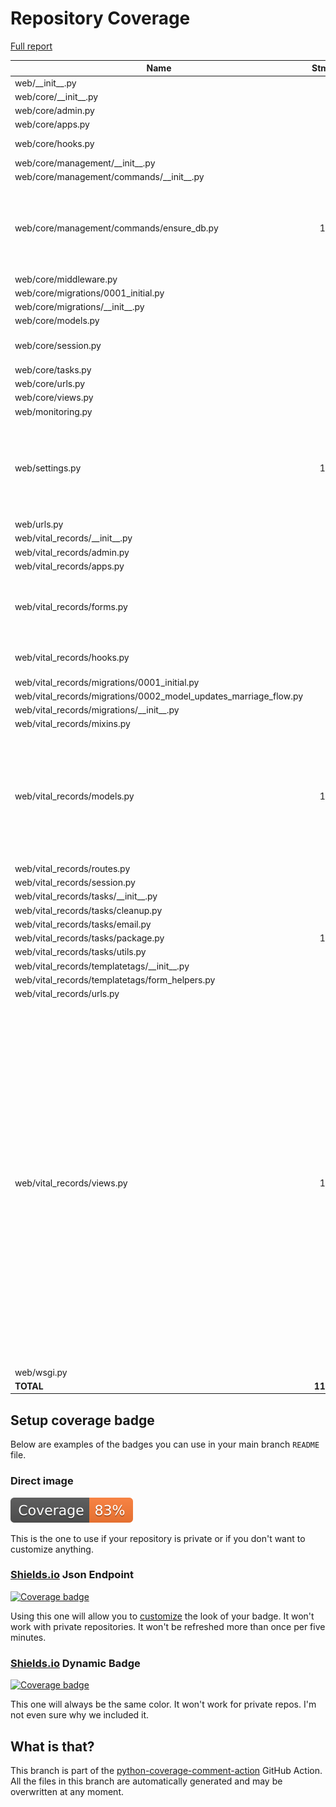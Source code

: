 # Repository Coverage

[Full report](https://htmlpreview.github.io/?https://github.com/Office-of-Digital-Services/cdt-ods-disaster-recovery/blob/python-coverage-comment-action-data/htmlcov/index.html)

| Name                                                                  |    Stmts |     Miss |   Branch |   BrPart |   Cover |   Missing |
|---------------------------------------------------------------------- | -------: | -------: | -------: | -------: | ------: | --------: |
| web/\_\_init\_\_.py                                                   |        5 |        2 |        0 |        0 |     60% |       5-7 |
| web/core/\_\_init\_\_.py                                              |        0 |        0 |        0 |        0 |    100% |           |
| web/core/admin.py                                                     |       24 |       13 |        2 |        0 |     42% |     21-39 |
| web/core/apps.py                                                      |        5 |        0 |        0 |        0 |    100% |           |
| web/core/hooks.py                                                     |       11 |        4 |        0 |        0 |     64% |9-10, 14-15 |
| web/core/management/\_\_init\_\_.py                                   |        0 |        0 |        0 |        0 |    100% |           |
| web/core/management/commands/\_\_init\_\_.py                          |        0 |        0 |        0 |        0 |    100% |           |
| web/core/management/commands/ensure\_db.py                            |      183 |        4 |       42 |        4 |     96% |73, 87-89, 99, 103->exit, 230->232, 306->310 |
| web/core/middleware.py                                                |        9 |        1 |        2 |        1 |     82% |        19 |
| web/core/migrations/0001\_initial.py                                  |        7 |        0 |        0 |        0 |    100% |           |
| web/core/migrations/\_\_init\_\_.py                                   |        0 |        0 |        0 |        0 |    100% |           |
| web/core/models.py                                                    |        8 |        0 |        0 |        0 |    100% |           |
| web/core/session.py                                                   |       25 |        5 |        4 |        2 |     76% |13-19, 25-26, 33 |
| web/core/tasks.py                                                     |       15 |        2 |        0 |        0 |     87% |    60, 64 |
| web/core/urls.py                                                      |        5 |        0 |        0 |        0 |    100% |           |
| web/core/views.py                                                     |        9 |        0 |        2 |        0 |    100% |           |
| web/monitoring.py                                                     |       12 |        0 |        4 |        0 |    100% |           |
| web/settings.py                                                       |      108 |        6 |       14 |        7 |     89% |52, 54, 56, 127->131, 139->142, 151, 267-268 |
| web/urls.py                                                           |       16 |        7 |        2 |        1 |     56% |     31-39 |
| web/vital\_records/\_\_init\_\_.py                                    |        0 |        0 |        0 |        0 |    100% |           |
| web/vital\_records/admin.py                                           |        6 |        0 |        0 |        0 |    100% |           |
| web/vital\_records/apps.py                                            |        5 |        0 |        0 |        0 |    100% |           |
| web/vital\_records/forms.py                                           |       85 |       22 |        6 |        0 |     69% |116-123, 126-136, 139-147 |
| web/vital\_records/hooks.py                                           |       16 |        6 |        0 |        0 |     62% |10-11, 15-16, 20-21 |
| web/vital\_records/migrations/0001\_initial.py                        |        7 |        0 |        0 |        0 |    100% |           |
| web/vital\_records/migrations/0002\_model\_updates\_marriage\_flow.py |        4 |        0 |        0 |        0 |    100% |           |
| web/vital\_records/migrations/\_\_init\_\_.py                         |        0 |        0 |        0 |        0 |    100% |           |
| web/vital\_records/mixins.py                                          |       55 |        0 |        6 |        0 |    100% |           |
| web/vital\_records/models.py                                          |      104 |       12 |        4 |        0 |     89% |235, 239, 243, 247, 251, 255, 259, 263, 267, 271, 275, 279 |
| web/vital\_records/routes.py                                          |       20 |        0 |        0 |        0 |    100% |           |
| web/vital\_records/session.py                                         |       26 |        0 |        6 |        0 |    100% |           |
| web/vital\_records/tasks/\_\_init\_\_.py                              |        0 |        0 |        0 |        0 |    100% |           |
| web/vital\_records/tasks/cleanup.py                                   |       69 |        0 |       18 |        0 |    100% |           |
| web/vital\_records/tasks/email.py                                     |       30 |        0 |        0 |        0 |    100% |           |
| web/vital\_records/tasks/package.py                                   |      110 |        0 |        2 |        0 |    100% |           |
| web/vital\_records/tasks/utils.py                                     |        7 |        0 |        0 |        0 |    100% |           |
| web/vital\_records/templatetags/\_\_init\_\_.py                       |        0 |        0 |        0 |        0 |    100% |           |
| web/vital\_records/templatetags/form\_helpers.py                      |       10 |       10 |        2 |        0 |      0% |      1-13 |
| web/vital\_records/urls.py                                            |        4 |        0 |        0 |        0 |    100% |           |
| web/vital\_records/views.py                                           |      193 |       92 |        6 |        0 |     51% |59-62, 88-91, 95-105, 115-127, 131-134, 144-155, 159-162, 173-179, 183-186, 197-200, 203-222, 233-236, 239-247, 258-266, 269-276, 279-281, 289-291, 295-306 |
| web/wsgi.py                                                           |        6 |        6 |        0 |        0 |      0% |      8-16 |
|                                                             **TOTAL** | **1199** |  **192** |  **122** |   **15** | **83%** |           |


## Setup coverage badge

Below are examples of the badges you can use in your main branch `README` file.

### Direct image

[![Coverage badge](https://raw.githubusercontent.com/Office-of-Digital-Services/cdt-ods-disaster-recovery/python-coverage-comment-action-data/badge.svg)](https://htmlpreview.github.io/?https://github.com/Office-of-Digital-Services/cdt-ods-disaster-recovery/blob/python-coverage-comment-action-data/htmlcov/index.html)

This is the one to use if your repository is private or if you don't want to customize anything.

### [Shields.io](https://shields.io) Json Endpoint

[![Coverage badge](https://img.shields.io/endpoint?url=https://raw.githubusercontent.com/Office-of-Digital-Services/cdt-ods-disaster-recovery/python-coverage-comment-action-data/endpoint.json)](https://htmlpreview.github.io/?https://github.com/Office-of-Digital-Services/cdt-ods-disaster-recovery/blob/python-coverage-comment-action-data/htmlcov/index.html)

Using this one will allow you to [customize](https://shields.io/endpoint) the look of your badge.
It won't work with private repositories. It won't be refreshed more than once per five minutes.

### [Shields.io](https://shields.io) Dynamic Badge

[![Coverage badge](https://img.shields.io/badge/dynamic/json?color=brightgreen&label=coverage&query=%24.message&url=https%3A%2F%2Fraw.githubusercontent.com%2FOffice-of-Digital-Services%2Fcdt-ods-disaster-recovery%2Fpython-coverage-comment-action-data%2Fendpoint.json)](https://htmlpreview.github.io/?https://github.com/Office-of-Digital-Services/cdt-ods-disaster-recovery/blob/python-coverage-comment-action-data/htmlcov/index.html)

This one will always be the same color. It won't work for private repos. I'm not even sure why we included it.

## What is that?

This branch is part of the
[python-coverage-comment-action](https://github.com/marketplace/actions/python-coverage-comment)
GitHub Action. All the files in this branch are automatically generated and may be
overwritten at any moment.